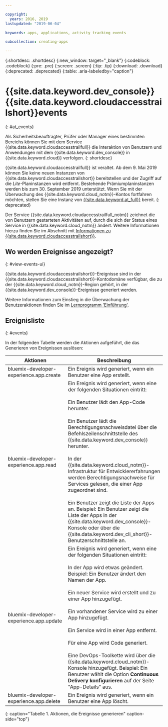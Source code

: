 ```yaml
---

copyright:
  years: 2016, 2019
lastupdated: "2019-06-04"

keywords: apps, applications, activity tracking events

subcollection: creating-apps

---
```


{:shortdesc: .shortdesc}
{:new_window: target="_blank"}
{:codeblock: .codeblock}
{:pre: .pre}
{:screen: .screen}
{:tip: .tip}
{:download: .download}
{:deprecated: .deprecated}
{:table: .aria-labeledby="caption"}

# {{site.data.keyword.dev_console}} {{site.data.keyword.cloudaccesstrailshort}}events
{: #at_events}

Als Sicherheitsbeauftragter, Prüfer oder Manager eines bestimmten Bereichs können Sie mit dem Service {{site.data.keyword.cloudaccesstrailfull}} die Interaktion von Benutzern und Anwendungen mit dem {{site.data.keyword.dev_console}} in {{site.data.keyword.cloud}} verfolgen.
{: shortdesc}

{{site.data.keyword.cloudaccesstrailfull}} ist veraltet. Ab dem 9. Mai 2019 können Sie keine neuen Instanzen von {{site.data.keyword.cloudaccesstrailshort}} bereitstellen und der Zugriff auf die *Lite*-Planinstanzen wird entfernt. Bestehende Prämiumplaninstanzen werden bis zum 30. September 2019 unterstützt. Wenn Sie mit der Überwachung des {{site.data.keyword.cloud_notm}}-Kontos fortfahren möchten, stellen Sie eine Instanz von [{{site.data.keyword.at_full}}](/docs/services/Activity-Tracker-with-LogDNA?topic=logdnaat-getting-started#getting-started) bereit.
{: deprecated}

Der Service {{site.data.keyword.cloudaccesstrailfull_notm}} zeichnet die von Benutzern gestarteten Aktivitäten auf, durch die sich der Status eines Service in {{site.data.keyword.cloud_notm}} ändert. Weitere Informationen hierzu finden Sie im Abschnitt mit [Informationen zu {{site.data.keyword.cloudaccesstrailshort}}](/docs/services/cloud-activity-tracker?topic=cloud-activity-tracker-activity_tracker_ov).

## Wo werden Ereignisse angezeigt?
{: #view-events-ui}

{{site.data.keyword.cloudaccesstrailshort}}-Ereignisse sind in der {{site.data.keyword.cloudaccesstrailshort}}-Kontodomäne verfügbar, die zu der {{site.data.keyword.cloud_notm}}-Region gehört, in der {{site.data.keyword.dev_console}}-Ereignisse generiert werden.

Weitere Informationen zum Einstieg in die Überwachung der Benutzeraktionen finden Sie im [Lernprogramm 'Einführung'](/docs/services/cloud-activity-tracker?topic=cloud-activity-tracker-getting-started).

## Ereignisliste
{: #events}

In der folgenden Tabelle werden die Aktionen aufgeführt, die das Generieren von Ereignissen auslösen:

|Aktionen	|Beschreibung	|
|-----|-------------|
|bluemix-developer-experience.app.create |Ein Ereignis wird generiert, wenn ein Benutzer eine App erstellt.|
|bluemix-developer-experience.app.read |Ein Ereignis wird generiert, wenn eine der folgenden Situationen eintritt:<br><br>Ein Benutzer lädt den App-Code herunter.<br><br>Ein Benutzer lädt die Berechtigungsnachweisdatei über die Befehlszeilenschnittstelle des {{site.data.keyword.dev_console}} herunter.<br><br>In der {{site.data.keyword.cloud_notm}}-Infrastruktur für Entwicklererfahrungen werden Berechtigungsnachweise für Services gelesen, die einer App zugeordnet sind.<br><br>Ein Benutzer zeigt die Liste der Apps an. Beispiel: Ein Benutzer zeigt die Liste der Apps in der {{site.data.keyword.dev_console}}-Konsole oder über die {{site.data.keyword.dev_cli_short}}-Benutzerschnittstelle an.|
|bluemix-developer-experience.app.update |Ein Ereignis wird generiert, wenn eine der folgenden Situationen eintritt:<br><br>In der App wird etwas geändert. Beispiel: Ein Benutzer ändert den Namen der App.<br><br>Ein neuer Service wird erstellt und zu einer App hinzugefügt.<br><br>Ein vorhandener Service wird zu einer App hinzugefügt.<br><br>Ein Service wird in einer App entfernt.<br><br>Für eine App wird Code generiert.<br><br>Eine DevOps-Toolkette wird über die {{site.data.keyword.cloud_notm}}-Konsole hinzugefügt. Beispiel: Ein Benutzer wählt die Option **Continuous Delivery konfigurieren** auf der Seite "App-Details" aus.|
|bluemix-developer-experience.app.delete |Ein Ereignis wird generiert, wenn ein Benutzer eine App löscht. |
{: caption="Tabelle 1. Aktionen, die Ereignisse generieren" caption-side="top"}
